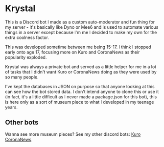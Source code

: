 # Krystal
This is a Discord bot I made as a custom auto-moderator and fun thing for my server - it's basically like Dyno or Mee6 and is used to automate various things in a server except because I'm me I decided to make my own for the extra coolness factor.

This was developed sometime between me being 15-17. I think I stopped early onto age 17, focusing more on Kuro and CoronaNews as their popularity exploded.

Krystal was always a private bot and served as a little helper for me in a lot of tasks that I didn't want Kuro or CoronaNews doing as they were used by so many people.

I've kept the databases in JSON on purpose so that anyone looking at this can see how the bot stored data. I don't intend anyone to clone this or use it (in fact, it's a little difficult as I never made a package.json for this bot), this is here only as a sort of museum piece to what I developed in my teenage years.

## Other bots
Wanna see more museum pieces? See my other discord bots:
[Kuro](https://github.com/Amelixx/Kuro)
[CoronaNews](https://github.com/Amelixx/Corona-News-Bot)
